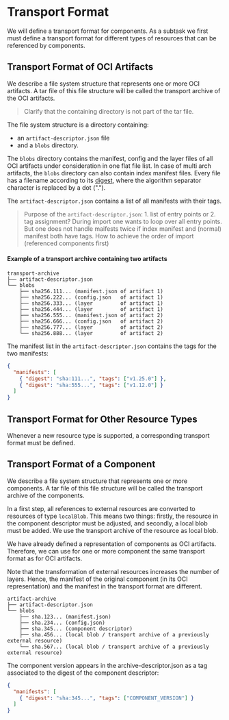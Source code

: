 # Transport Format

We will define a transport format for components. 
As a subtask we first must define a transport format for different types of resources that can be referenced by 
components.

## Transport Format of OCI Artifacts

We describe a file system structure that represents one or more OCI artifacts.
A tar file of this file structure will be called the transport archive of the OCI artifacts.

> Clarify that the containing directory is not part of the tar file.

The file system structure is a directory containing:

- an `artifact-descriptor.json` file
- and a `blobs` directory.

The `blobs` directory contains the manifest, config and the layer files of all OCI artifacts under consideration
in one flat file list. In case of multi arch artifacts, the `blobs` directory can also contain index manifest files.
Every file has a filename according to its
[digest](https://github.com/opencontainers/image-spec/blob/main/descriptor.md#digests), 
where the algorithm separator character is replaced by a dot ("."). 

The `artifact-descriptor.json` contains a list of all manifests with their tags.

> Purpose of the `artifact-descriptor.json`: 1. list of entry points or 2. tag assignment?
> During import one wants to loop over all entry points. But one does not handle maifests twice if index manifest and 
> (normal) manifest both have tags.
> How to achieve the order of import (referenced components first)

#### Example of a transport archive containing two artifacts

```text
transport-archive
├── artifact-descriptor.json
└── blobs
    ├── sha256.111... (manifest.json of artifact 1)
    ├── sha256.222... (config.json   of artifact 1)
    ├── sha256.333... (layer         of artifact 1)
    ├── sha256.444... (layer         of artifact 1)
    ├── sha256.555... (manifest.json of artifact 2)
    ├── sha256.666... (config.json   of artifact 2)
    ├── sha256.777... (layer         of artifact 2)
    └── sha256.888... (layer         of artifact 2)
```

The manifest list in the `artifact-descriptor.json` contains the tags for the two manifests:

```json
{
  "manifests": [
    { "digest": "sha:111...", "tags": ["v1.25.0"] },
    { "digest": "sha:555...", "tags": ["v1.12.0"] }
  ]
}
```


## Transport Format for Other Resource Types

Whenever a new resource type is supported, a corresponding transport format must be defined.


## Transport Format of a Component

We describe a file system structure that represents one or more components.
A tar file of this file structure will be called the transport archive of the components.

In a first step, all references to external resources are converted to resources of type `localBlob`.
This means two things: firstly, the resource in the component descriptor must be adjusted, 
and secondly, a local blob must be added. We use the transport archive of the resource as local blob. 

We have already defined a representation of components as OCI artifacts. 
Therefore, we can use for one or more component the same transport format as for OCI artifacts.

Note that the transformation of external resources increases the number of layers. Hence, the manifest of the original 
component (in its OCI representation) and the manifest in the transport format are different.

```text
artifact-archive
├── artifact-descriptor.json
└── blobs
    ├── sha.123... (manifest.json)
    ├── sha.234... (config.json)
    ├── sha.345... (component descriptor)
    ├── sha.456... (local blob / transport archive of a previously external resource)
    └── sha.567... (local blob / transport archive of a previously external resource)
```

The component version appears in the archive-descriptor.json as a tag associated to the digest of the component 
descriptor:

```json
{
  "manifests": [
    { "digest": "sha:345...", "tags": ["COMPONENT_VERSION"] }
  ]
}
```
